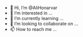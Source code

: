- 👋 Hi, I’m @AliHonarvar
- 👀 I’m interested in ...
- 🌱 I’m currently learning ...
- 💞️ I’m looking to collaborate on ...
- 📫 How to reach me ...

<!---
AliHonarvar/AliHonarvar is a ✨ special ✨ repository because its `README.md` (this file) appears on your GitHub profile.
You can click the Preview link to take a look at your changes.
--->
